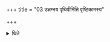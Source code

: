 +++
title = "03 उन्नम्भय पृथिवीमिति वृष्टिकामस्य"

+++

<details><summary>थिते</summary>

उन्नम्भय पृथिवीमिति वृष्टिकामस्य जुहुयात् ३
</details>
